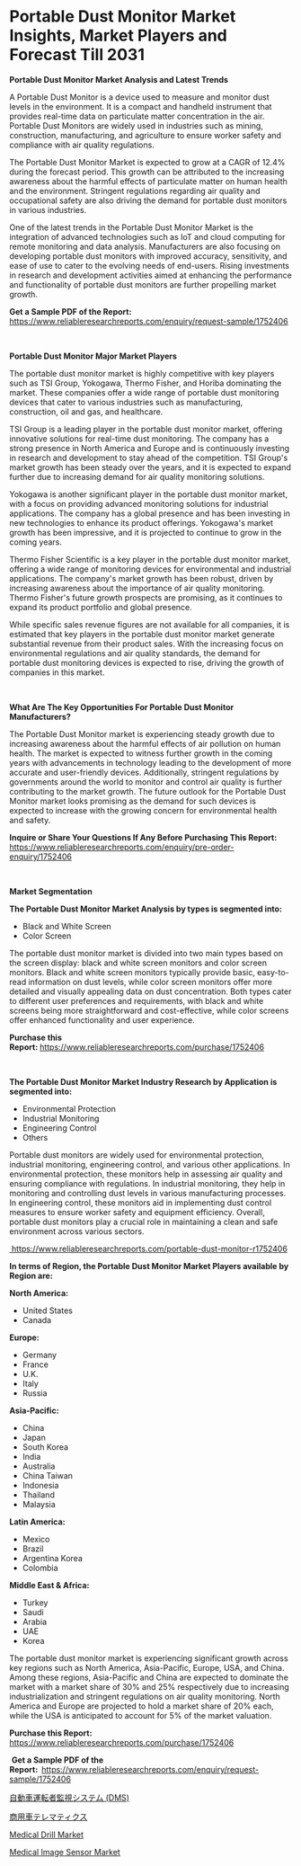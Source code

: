 <p><h1>Portable Dust Monitor Market Insights, Market Players and Forecast Till 2031</h1></p><p><strong>Portable Dust Monitor Market Analysis and Latest Trends</strong></p>
<p><p>A Portable Dust Monitor is a device used to measure and monitor dust levels in the environment. It is a compact and handheld instrument that provides real-time data on particulate matter concentration in the air. Portable Dust Monitors are widely used in industries such as mining, construction, manufacturing, and agriculture to ensure worker safety and compliance with air quality regulations.</p><p>The Portable Dust Monitor Market is expected to grow at a CAGR of 12.4% during the forecast period. This growth can be attributed to the increasing awareness about the harmful effects of particulate matter on human health and the environment. Stringent regulations regarding air quality and occupational safety are also driving the demand for portable dust monitors in various industries.</p><p>One of the latest trends in the Portable Dust Monitor Market is the integration of advanced technologies such as IoT and cloud computing for remote monitoring and data analysis. Manufacturers are also focusing on developing portable dust monitors with improved accuracy, sensitivity, and ease of use to cater to the evolving needs of end-users. Rising investments in research and development activities aimed at enhancing the performance and functionality of portable dust monitors are further propelling market growth.</p></p>
<p><strong>Get a Sample PDF of the Report:&nbsp;</strong> <a href="https://www.reliableresearchreports.com/enquiry/request-sample/1752406">https://www.reliableresearchreports.com/enquiry/request-sample/1752406</a></p>
<p>&nbsp;</p>
<p><strong>Portable Dust Monitor Major Market Players</strong></p>
<p><p>The portable dust monitor market is highly competitive with key players such as TSI Group, Yokogawa, Thermo Fisher, and Horiba dominating the market. These companies offer a wide range of portable dust monitoring devices that cater to various industries such as manufacturing, construction, oil and gas, and healthcare.</p><p>TSI Group is a leading player in the portable dust monitor market, offering innovative solutions for real-time dust monitoring. The company has a strong presence in North America and Europe and is continuously investing in research and development to stay ahead of the competition. TSI Group's market growth has been steady over the years, and it is expected to expand further due to increasing demand for air quality monitoring solutions.</p><p>Yokogawa is another significant player in the portable dust monitor market, with a focus on providing advanced monitoring solutions for industrial applications. The company has a global presence and has been investing in new technologies to enhance its product offerings. Yokogawa's market growth has been impressive, and it is projected to continue to grow in the coming years.</p><p>Thermo Fisher Scientific is a key player in the portable dust monitor market, offering a wide range of monitoring devices for environmental and industrial applications. The company's market growth has been robust, driven by increasing awareness about the importance of air quality monitoring. Thermo Fisher's future growth prospects are promising, as it continues to expand its product portfolio and global presence.</p><p>While specific sales revenue figures are not available for all companies, it is estimated that key players in the portable dust monitor market generate substantial revenue from their product sales. With the increasing focus on environmental regulations and air quality standards, the demand for portable dust monitoring devices is expected to rise, driving the growth of companies in this market.</p></p>
<p>&nbsp;</p>
<p><strong>What Are The Key Opportunities For Portable Dust Monitor Manufacturers?</strong></p>
<p><p>The Portable Dust Monitor market is experiencing steady growth due to increasing awareness about the harmful effects of air pollution on human health. The market is expected to witness further growth in the coming years with advancements in technology leading to the development of more accurate and user-friendly devices. Additionally, stringent regulations by governments around the world to monitor and control air quality is further contributing to the market growth. The future outlook for the Portable Dust Monitor market looks promising as the demand for such devices is expected to increase with the growing concern for environmental health and safety.</p></p>
<p><strong>Inquire or Share Your Questions If Any Before Purchasing This Report:</strong> <a href="https://www.reliableresearchreports.com/enquiry/pre-order-enquiry/1752406">https://www.reliableresearchreports.com/enquiry/pre-order-enquiry/1752406</a></p>
<p>&nbsp;</p>
<p><strong>Market Segmentation</strong></p>
<p><strong>The Portable Dust Monitor Market Analysis by types is segmented into:</strong></p>
<p><ul><li>Black and White Screen</li><li>Color Screen</li></ul></p>
<p><p>The portable dust monitor market is divided into two main types based on the screen display: black and white screen monitors and color screen monitors. Black and white screen monitors typically provide basic, easy-to-read information on dust levels, while color screen monitors offer more detailed and visually appealing data on dust concentration. Both types cater to different user preferences and requirements, with black and white screens being more straightforward and cost-effective, while color screens offer enhanced functionality and user experience.</p></p>
<p><strong>Purchase this Report:&nbsp;</strong><a href="https://www.reliableresearchreports.com/purchase/1752406">https://www.reliableresearchreports.com/purchase/1752406</a></p>
<p>&nbsp;</p>
<p><strong>The Portable Dust Monitor Market Industry Research by Application is segmented into:</strong></p>
<p><ul><li>Environmental Protection</li><li>Industrial Monitoring</li><li>Engineering Control</li><li>Others</li></ul></p>
<p><p>Portable dust monitors are widely used for environmental protection, industrial monitoring, engineering control, and various other applications. In environmental protection, these monitors help in assessing air quality and ensuring compliance with regulations. In industrial monitoring, they help in monitoring and controlling dust levels in various manufacturing processes. In engineering control, these monitors aid in implementing dust control measures to ensure worker safety and equipment efficiency. Overall, portable dust monitors play a crucial role in maintaining a clean and safe environment across various sectors.</p></p>
<p><a href="https://www.reliableresearchreports.com/portable-dust-monitor-r1752406">&nbsp;https://www.reliableresearchreports.com/portable-dust-monitor-r1752406</a></p>
<p><strong>In terms of Region, the Portable Dust Monitor Market Players available by Region are:</strong></p>
<p>
    <p> <strong> North America: </strong>
        <ul>
            <li>United States</li>
            <li>Canada</li>
        </ul>
        </p> 
    <p> <strong> Europe: </strong>
        <ul>
            <li>Germany</li>
            <li>France</li>
            <li>U.K.</li>
            <li>Italy</li>
            <li>Russia</li>
        </ul>
        </p> 
    <p> <strong> Asia-Pacific: </strong>
        <ul>
            <li>China</li>
            <li>Japan</li>
            <li>South Korea</li>
            <li>India</li>
            <li>Australia</li>
            <li>China Taiwan</li>
            <li>Indonesia</li>
            <li>Thailand</li>
            <li>Malaysia</li>
        </ul>
        </p> 
    <p> <strong> Latin America: </strong>
        <ul>
            <li>Mexico</li>
            <li>Brazil</li>
            <li>Argentina Korea</li>
            <li>Colombia</li>
        </ul>
        </p> 
    <p> <strong> Middle East & Africa: </strong>
        <ul>
            <li>Turkey</li>
            <li>Saudi</li>
            <li>Arabia</li>
            <li>UAE</li>
            <li>Korea</li>
        </ul>
    </p>
    </p>
<p><p>The portable dust monitor market is experiencing significant growth across key regions such as North America, Asia-Pacific, Europe, USA, and China. Among these regions, Asia-Pacific and China are expected to dominate the market with a market share of 30% and 25% respectively due to increasing industrialization and stringent regulations on air quality monitoring. North America and Europe are projected to hold a market share of 20% each, while the USA is anticipated to account for 5% of the market valuation.</p></p>
<p><strong>Purchase this Report: </strong><a href="https://www.reliableresearchreports.com/purchase/1752406">https://www.reliableresearchreports.com/purchase/1752406</a></p>
<p>&nbsp;<strong>Get a Sample PDF of the Report:&nbsp;&nbsp;</strong><a href="https://www.reliableresearchreports.com/enquiry/request-sample/1752406">https://www.reliableresearchreports.com/enquiry/request-sample/1752406</a></p>
<p><strong></strong></p>
<p><p><a href="https://github.com/MacyOrn/Market-Research-Report-List-1/blob/main/9343265172414.md">自動車運転者監視システム (DMS)</a></p><p><a href="https://github.com/charm854/Market-Research-Report-List-2/blob/main/9204486172413.md">商用車テレマティクス</a></p><p><a href="https://github.com/nhteumcc68/Market-Research-Report-List-1/blob/main/medical-drill-market.md">Medical Drill Market</a></p><p><a href="https://github.com/Hunterico88/Market-Research-Report-List-1/blob/main/medical-image-sensor-market.md">Medical Image Sensor Market</a></p></p>